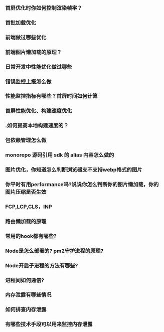 ### 首屏优化时你如何控制渲染帧率？

### 首批加载优化

### 前端做过哪些优化

### 前端图片懒加载的原理？

### 日常开发中性能优化做过哪些

### 错误监控上报怎么做

### 性能监控指标有哪些？首屏时间如何计算

### 首屏性能优化、构建速度优化

### .如何提高本地构建速度的？

### 包依赖管理怎么做

### monorepo 源码引用 sdk 的 alias 内容怎么做的

### 图片优化，你知道怎么判断浏览器支不支持webp格式的图片

### 你平时有用performance吗?说说你怎么判断你的图片懒加载，你的图片压缩是否生效


### FCP,LCP,CLS，INP

### 路由懒加载的原理

### 常用的hook都有哪些?


### Node是怎么部署的? pm2守护进程的原理?

### Node开启子进程的方法有哪些?


### 进程间如何通信?

### 内存泄露有哪些情况

### 如何排查内存泄露
### 有哪些技术手段可以用来监控内存泄露